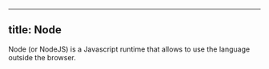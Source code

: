***

## title: Node

Node (or NodeJS) is a Javascript runtime that allows to use the language outside the browser.
